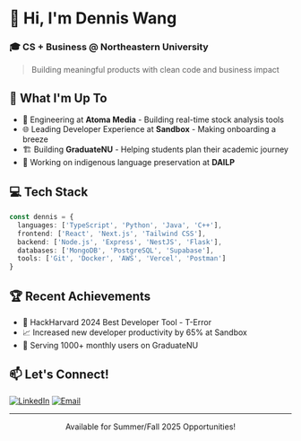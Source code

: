 # 👋 Hi, I'm Dennis Wang

### 🎓 CS + Business @ Northeastern University
> Building meaningful products with clean code and business impact

## 🚀 What I'm Up To
- 💼 Engineering at **Atoma Media** - Building real-time stock analysis tools
- 🌐 Leading Developer Experience at **Sandbox** - Making onboarding a breeze
- 🏗️ Building **GraduateNU** - Helping students plan their academic journey
- 🌟 Working on indigenous language preservation at **DAILP**

## 💻 Tech Stack
```typescript
const dennis = {
  languages: ['TypeScript', 'Python', 'Java', 'C++'],
  frontend: ['React', 'Next.js', 'Tailwind CSS'],
  backend: ['Node.js', 'Express', 'NestJS', 'Flask'],
  databases: ['MongoDB', 'PostgreSQL', 'Supabase'],
  tools: ['Git', 'Docker', 'AWS', 'Vercel', 'Postman']
}
```

## 🏆 Recent Achievements
- 🥇 HackHarvard 2024 Best Developer Tool - T-Error
- 📈 Increased new developer productivity by 65% at Sandbox
- 🚀 Serving 1000+ monthly users on GraduateNU


## 📫 Let's Connect!
[![LinkedIn](https://img.shields.io/badge/LinkedIn-0077B5?style=for-the-badge&logo=linkedin&logoColor=white)](https://linkedin.com/in/denniswang812)
[![Email](https://img.shields.io/badge/Email-D14836?style=for-the-badge&logo=gmail&logoColor=white)](mailto:denniswang812@gmail.com)

---

<p align="center">Available for Summer/Fall 2025 Opportunities!</p>

